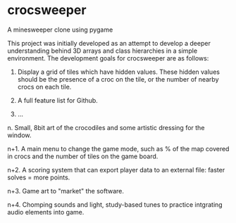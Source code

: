 # crocsweeper
A minesweeper clone using pygame

This project was initially developed as an attempt to develop a deeper understanding behind 3D arrays and class hierarchies in a simple environment.
The development goals for crocsweeper are as follows:

1. Display a grid of tiles which have hidden values. These hidden values should be the presence of a croc on the tile, or the number of nearby crocs
on each tile.

2. A full feature list for Github.

3. ...

n. Small, 8bit art of the crocodiles and some artistic dressing for the window.

n+1. A main menu to change the game mode, such as % of the map covered in crocs and the number of tiles on the game board.

n+2. A scoring system that can export player data to an external file: faster solves = more points.

n+3. Game art to "market" the software.

n+4. Chomping sounds and light, study-based tunes to practice intgrating audio elements into game.
